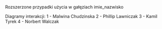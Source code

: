 Rozszerzone przypadki użycia w gałęziach imie_nazwisko

Diagramy interakcji:
1 - Malwina Chudzinska
2 - Phillip Lawniczak
3 - Kamil Tyrek
4 - Norbert Walczak
